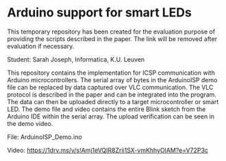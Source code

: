 # Arduino support for smart LEDs
This temporary repository has been created for the evaluation purpose of providing the scripts described in the paper. The link will be removed after evaluation if necessary.

Student: Sarah Joseph, Informatica, K.U. Leuven

This repository contains the implementation for ICSP communication with Arduino microcontrollers. The serial array of bytes in the ArduinoISP demo file can be replaced by data captured over VLC communication. The VLC protocol is described in the paper and can be integrated into the program. The data can then be uploaded directly to a target microcontroller or smart LED. The demo file and video contains the entire Blink sketch from the Arduino IDE within the serial array. The upload verification can be seen in the demo video. 

File: ArduinoISP_Demo.ino

Video: https://1drv.ms/v/s!Amj1eVQIR8Zrii1SX-vmKhhyOlAM?e=V72P3c
